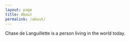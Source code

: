 ```yaml
---
layout: page
title: About
permalink: /about/
---
```


Chase de Languillette is a person living in the world today.
